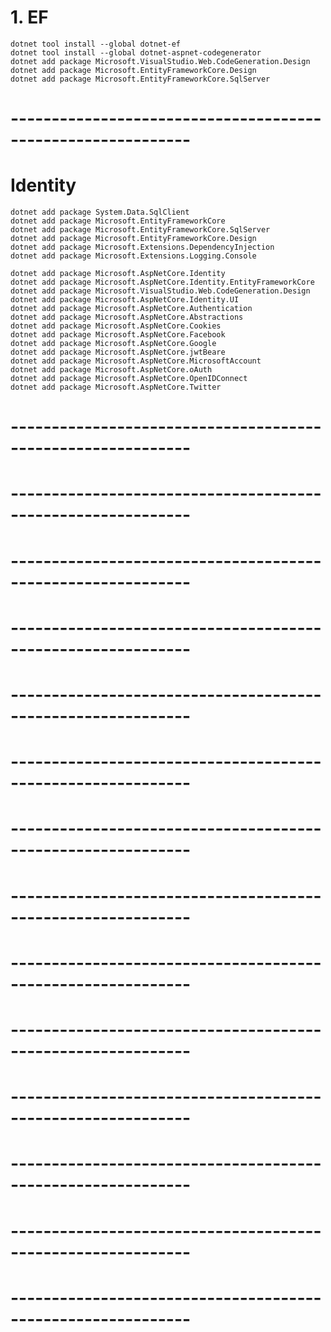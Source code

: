 # 1. EF
    dotnet tool install --global dotnet-ef
    dotnet tool install --global dotnet-aspnet-codegenerator
    dotnet add package Microsoft.VisualStudio.Web.CodeGeneration.Design
    dotnet add package Microsoft.EntityFrameworkCore.Design
    dotnet add package Microsoft.EntityFrameworkCore.SqlServer

# ------------------------------------------------------------
# Identity
    dotnet add package System.Data.SqlClient
    dotnet add package Microsoft.EntityFrameworkCore
    dotnet add package Microsoft.EntityFrameworkCore.SqlServer  
    dotnet add package Microsoft.EntityFrameworkCore.Design     
    dotnet add package Microsoft.Extensions.DependencyInjection
    dotnet add package Microsoft.Extensions.Logging.Console

    dotnet add package Microsoft.AspNetCore.Identity
    dotnet add package Microsoft.AspNetCore.Identity.EntityFrameworkCore
    dotnet add package Microsoft.VisualStudio.Web.CodeGeneration.Design
    dotnet add package Microsoft.AspNetCore.Identity.UI
    dotnet add package Microsoft.AspNetCore.Authentication
    dotnet add package Microsoft.AspNetCore.Abstractions
    dotnet add package Microsoft.AspNetCore.Cookies
    dotnet add package Microsoft.AspNetCore.Facebook
    dotnet add package Microsoft.AspNetCore.Google
    dotnet add package Microsoft.AspNetCore.jwtBeare
    dotnet add package Microsoft.AspNetCore.MicrosoftAccount
    dotnet add package Microsoft.AspNetCore.oAuth
    dotnet add package Microsoft.AspNetCore.OpenIDConnect
    dotnet add package Microsoft.AspNetCore.Twitter


# ------------------------------------------------------------

# ------------------------------------------------------------

# ------------------------------------------------------------

# ------------------------------------------------------------

# ------------------------------------------------------------

# ------------------------------------------------------------

# ------------------------------------------------------------

# ------------------------------------------------------------

# ------------------------------------------------------------

# ------------------------------------------------------------

# ------------------------------------------------------------

# ------------------------------------------------------------

# ------------------------------------------------------------

# ------------------------------------------------------------